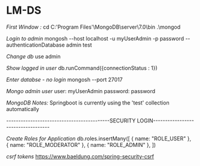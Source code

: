 # LM-DS

*First Window :*
cd C:\'Program Files'\MongoDB\server\7.0\bin
.\mongod

*Login to admin*
mongosh --host localhost -u myUserAdmin -p password --authenticationDatabase admin test

*Change db*
use admin

*Show logged in user*
db.runCommand({connectionStatus : 1})

*Enter databse - no login*
mongosh --port 27017


*Mongo admin user*
user: myUserAdmin
password: password


*MongoDB Notes:*
Springboot is currently using the 'test' collection automatically


-------------------------------------------SECURITY LOGIN-----------------------------------

*Create Roles for Application*
db.roles.insertMany([
   { name: "ROLE_USER" },
   { name: "ROLE_MODERATOR" },
   { name: "ROLE_ADMIN" },
])

*csrf tokens*
https://www.baeldung.com/spring-security-csrf

